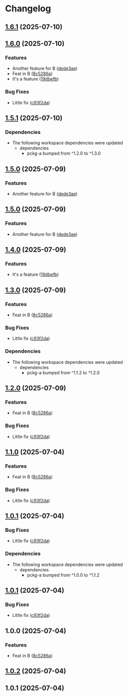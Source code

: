 # Changelog

## [1.6.1](https://github.com/d3xter666/release-please-monorepo-poc/compare/pckg-b-v1.6.0...pckg-b-v1.6.1) (2025-07-10)

## [1.6.0](https://github.com/d3xter666/release-please-monorepo-poc/compare/pckg-b-v1.5.1...pckg-b-v1.6.0) (2025-07-10)


### Features

* Another feature for B ([dede3ae](https://github.com/d3xter666/release-please-monorepo-poc/commit/dede3ae8c5212fb40e6b156eb38f1600c69a5a6c))
* Feat in B ([8c5286a](https://github.com/d3xter666/release-please-monorepo-poc/commit/8c5286a3b20f434031c401bc3048cd87fd538186))
* It's a feature ([19dbefb](https://github.com/d3xter666/release-please-monorepo-poc/commit/19dbefb743b974766d666b519e19fcb93a5cf3bc))


### Bug Fixes

* Little fix ([c93f2da](https://github.com/d3xter666/release-please-monorepo-poc/commit/c93f2da7ca4f8311ef99217b97cd6039ce3ace9a))

## [1.5.1](https://github.com/d3xter666/release-please-monorepo-poc/compare/pckg-b-v1.5.0...pckg-b-v1.5.1) (2025-07-10)


### Dependencies

* The following workspace dependencies were updated
  * dependencies
    * pckg-a bumped from ^1.2.0 to ^1.3.0

## [1.5.0](https://github.com/d3xter666/release-please-monorepo-poc/compare/pckg-b-v1.4.0...pckg-b-v1.5.0) (2025-07-09)


### Features

* Another feature for B ([dede3ae](https://github.com/d3xter666/release-please-monorepo-poc/commit/dede3ae8c5212fb40e6b156eb38f1600c69a5a6c))

## [1.5.0](https://github.com/d3xter666/release-please-monorepo-poc/compare/pckg-b-v1.4.0...pckg-b-v1.5.0) (2025-07-09)


### Features

* Another feature for B ([dede3ae](https://github.com/d3xter666/release-please-monorepo-poc/commit/dede3ae8c5212fb40e6b156eb38f1600c69a5a6c))

## [1.4.0](https://github.com/d3xter666/release-please-monorepo-poc/compare/pckg-b-v1.3.0...pckg-b-v1.4.0) (2025-07-09)


### Features

* It's a feature ([19dbefb](https://github.com/d3xter666/release-please-monorepo-poc/commit/19dbefb743b974766d666b519e19fcb93a5cf3bc))

## [1.3.0](https://github.com/d3xter666/release-please-monorepo-poc/compare/pckg-b-v1.2.1...pckg-b-v1.3.0) (2025-07-09)


### Features

* Feat in B ([8c5286a](https://github.com/d3xter666/release-please-monorepo-poc/commit/8c5286a3b20f434031c401bc3048cd87fd538186))


### Bug Fixes

* Little fix ([c93f2da](https://github.com/d3xter666/release-please-monorepo-poc/commit/c93f2da7ca4f8311ef99217b97cd6039ce3ace9a))


### Dependencies

* The following workspace dependencies were updated
  * dependencies
    * pckg-a bumped from ^1.1.2 to ^1.2.0

## [1.2.0](https://github.com/d3xter666/release-please-monorepo-poc/compare/pckg-b-v1.1.1...pckg-b-v1.2.0) (2025-07-09)


### Features

* Feat in B ([8c5286a](https://github.com/d3xter666/release-please-monorepo-poc/commit/8c5286a3b20f434031c401bc3048cd87fd538186))


### Bug Fixes

* Little fix ([c93f2da](https://github.com/d3xter666/release-please-monorepo-poc/commit/c93f2da7ca4f8311ef99217b97cd6039ce3ace9a))

## [1.1.0](https://github.com/d3xter666/release-please-monorepo-poc/compare/pckg-b-v1.0.2...pckg-b-v1.1.0) (2025-07-04)


### Features

* Feat in B ([8c5286a](https://github.com/d3xter666/release-please-monorepo-poc/commit/8c5286a3b20f434031c401bc3048cd87fd538186))


### Bug Fixes

* Little fix ([c93f2da](https://github.com/d3xter666/release-please-monorepo-poc/commit/c93f2da7ca4f8311ef99217b97cd6039ce3ace9a))

## [1.0.1](https://github.com/d3xter666/release-please-monorepo-poc/compare/pckg-b-v1.0.0...pckg-b-v1.0.1) (2025-07-04)


### Bug Fixes

* Little fix ([c93f2da](https://github.com/d3xter666/release-please-monorepo-poc/commit/c93f2da7ca4f8311ef99217b97cd6039ce3ace9a))


### Dependencies

* The following workspace dependencies were updated
  * dependencies
    * pckg-a bumped from ^1.0.0 to ^1.1.2

## [1.0.1](https://github.com/d3xter666/release-please-monorepo-poc/compare/pckg-b-v1.0.0...pckg-b-v1.0.1) (2025-07-04)


### Bug Fixes

* Little fix ([c93f2da](https://github.com/d3xter666/release-please-monorepo-poc/commit/c93f2da7ca4f8311ef99217b97cd6039ce3ace9a))

## 1.0.0 (2025-07-04)


### Features

* Feat in B ([8c5286a](https://github.com/d3xter666/release-please-monorepo-poc/commit/8c5286a3b20f434031c401bc3048cd87fd538186))

## [1.0.2](https://github.com/d3xter666/release-please-monorepo-poc/compare/pckg-b-v1.0.1...pckg-b-v1.0.2) (2025-07-04)

## 1.0.1 (2025-07-04)
